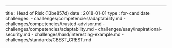 ---
title : Head of Risk (13be857d)
date  : 2018-01-01
type  : for-candidate
challenges:
    - challenges/competencies/adaptability.md
    - challenges/competencies/trusted-advisor.md
    - challenges/competencies/adaptability.md
    - challenges/easy/inspirational-security.md
    - challenges/hard/interesting-example.md
    - challenges/standards/CBEST_CREST.md


